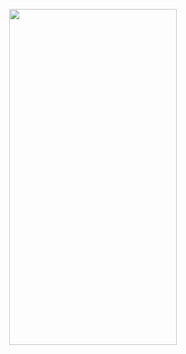 <p align="center">
<img src="https://user-images.githubusercontent.com/91384732/166170826-cd769754-7e1c-418e-93c4-237780813687.png" width="300" height="600" />
</p>
